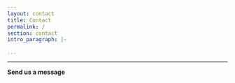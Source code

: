 ```yaml
---
layout: contact
title: Contact
permalink: /
section: contact
intro_paragraph: |-

...
```

---

**Send us a message**
